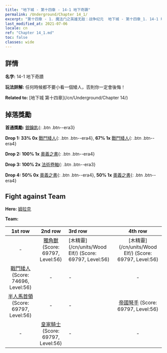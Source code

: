 ```yaml
---
title: "地下城 - 第十四章 - 14-1 地下奇蹟"
permalink: /Underground/Chapter 14_1/
excerpt: "第十四章 - 1. 魔法门之英雄无敌：战争纪元  地下城 - 第十四章_1. 14-1 地下奇蹟"
last_modified_at: 2021-07-06
locale: cn
ref: "Chapter 14_1.md"
toc: false
classes: wide
---
```


## 詳情

 **名字:** 14-1 地下奇蹟

 **玩法詳解:**       任何時候都不要小看一個矮人，否則你一定會後悔！

 **Related to:** [地下城 第十四章](/cn/Underground/Chapter 14/)

## 掉落獎勵

 **首通獎勵:** [銀鑰匙](/cn/Items/con_693/){: .btn .btn--era3}

 **Drop 1:** **33% 0x** [戰鬥矮人](/cn/Items/unt_200/){: .btn .btn--era4}, **67% 1x** [戰鬥矮人](/cn/Items/unt_200/){: .btn .btn--era4}

 **Drop 2:** **100% 1x** [奧義之書](/cn/Items/mat_60/){: .btn .btn--era4}

 **Drop 3:** **100% 2x** [法術卷軸](/cn/Items/con_694/){: .btn .btn--era3}

 **Drop 4:** **50% 0x** [奧義之書](/cn/Items/mat_53/){: .btn .btn--era4}, **50% 1x** [奧義之書](/cn/Items/mat_53/){: .btn .btn--era4}


## Fight against Team
 **Hero:** [姆拉克](/cn/heroes/Mullich/)

 **Team:**


  | 1st row | 2nd row | 3rd row | 4th row |
  |:----:|:----:|:----|:----:|
  | - | [獨角獸](/cn/units/Unicorn/) (Score: 69797, Level:56)  | [木精靈](/cn/units/Wood Elf/) (Score: 69797, Level:56)  | [木精靈](/cn/units/Wood Elf/) (Score: 69797, Level:56)  |
  | [戰鬥矮人](/cn/units/Dwarf/) (Score: 74696, Level:56)  | - | - | - |
  | [半人馬首領](/cn/units/Centaur/) (Score: 69797, Level:56)  | - | - | [帝國弩手](/cn/units/Marksman/) (Score: 69797, Level:56)  |
  | - | [皇家騎士](/cn/units/Cavalier/) (Score: 69797, Level:56)  | - | - |


